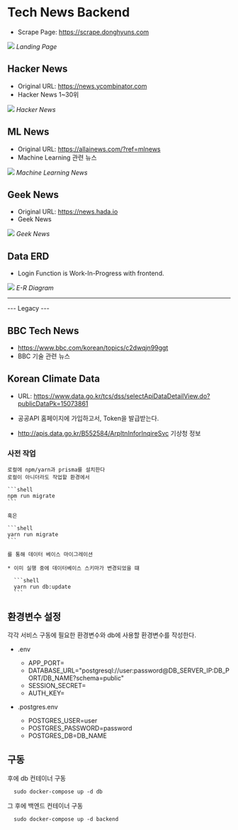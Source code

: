 # Tech News Backend

- Scrape Page: https://scrape.donghyuns.com

<img src="images/landing.png"/>
<em>Landing Page</em>

## Hacker News

- Original URL: https://news.ycombinator.com
- Hacker News 1~30위

<img src="images/hacker.png"/>
<em>Hacker News</em>

## ML News

- Original URL: https://allainews.com/?ref=mlnews
- Machine Learning 관련 뉴스

<img src="images/ml.png" />
<em>Machine Learning News</em>

## Geek News

- Original URL: https://news.hada.io
- Geek News

<img src="images/geek.png" />
<em>Geek News</em>

## Data ERD

- Login Function is Work-In-Progress with frontend.

<img src="images/erd_news.png"/>
<em>E-R Diagram</em>

---

--- Legacy ---

## BBC Tech News

- https://www.bbc.com/korean/topics/c2dwqjn99ggt
- BBC 기술 관련 뉴스


## Korean Climate Data

- URL: https://www.data.go.kr/tcs/dss/selectApiDataDetailView.do?publicDataPk=15073861

- 공공API 홈페이지에 가입하고서, Token을 발급받는다.

- http://apis.data.go.kr/B552584/ArpltnInforInqireSvc
  기상청 정보

### 사전 작업

    로컬에 npm/yarn과 prisma를 설치한다
    로컬이 아니더라도 작업할 환경에서

    ```shell
    npm run migrate
    ```

    혹은

    ```shell
    yarn run migrate
    ```

    를 통해 데이터 베이스 마이그레이션

    * 이미 실행 중에 데이터베이스 스키마가 변경되었을 떄

      ```shell
      yarn run db:update
      ```

## 환경변수 설정

각각 서비스 구동에 필요한 환경변수와 db에 사용할 환경변수를 작성한다.

- .env
  - APP_PORT=
  - DATABASE_URL="postgresql://user:password@DB_SERVER_IP:DB_PORT/DB_NAME?schema=public"
  - SESSION_SECRET=
  - AUTH_KEY=

- .postgres.env
  - POSTGRES_USER=user
  - POSTGRES_PASSWORD=password
  - POSTGRES_DB=DB_NAME

## 구동

  후에 db 컨테이너 구동

```shell
  sudo docker-compose up -d db
```

그 후에 백엔드 컨테이너 구동

```shell
  sudo docker-compose up -d backend
  ```
